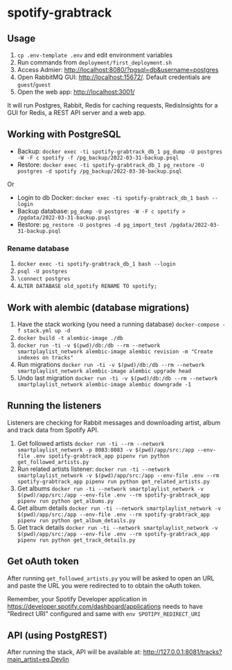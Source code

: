 # spotify-grabtrack

## Usage

1. `cp .env-template .env` and edit environment variables
1. Run commands from `deployment/first_deployment.sh`
1. Access Admier: <http://localhost:8080/?pgsql=db&username=postgres>
1. Open RabbitMQ GUI: <http://localhost:15672/>. Default credentials are `guest`/`guest`
1. Open the web app: <http://localhost:3001/>

It will run Postgres, Rabbit, Redis for caching requests, RedisInsights for a GUI for Redis, a REST API server and a web app.

## Working with PostgreSQL

* Backup: `docker exec -ti spotify-grabtrack_db_1 pg_dump -U postgres -W -F c spotify -f /pg_backup/2022-03-31-backup.psql`
* Restore: `docker exec -ti spotify-grabtrack_db_1 pg_restore -U postgres -d spotify /pg_backup/2022-03-30-backup.psql`

Or

* Login to db Docker: `docker exec -ti spotify-grabtrack_db_1 bash --login`
* Backup database: `pg_dump -U postgres -W -F c spotify > /pgdata/2022-03-31-backup.psql`
* Restore: `pg_restore -U postgres -d pg_import_test /pgdata/2022-03-31-backup.psql`

### Rename database

1. `docker exec -ti spotify-grabtrack_db_1 bash --login`
1. `psql -U postgres`
1. `\connect postgres`
1. `ALTER DATABASE old_spotify RENAME TO spotify;`

## Work with alembic (database migrations)

1. Have the stack working (you need a running database) `docker-compose -f stack.yml up -d`
1. `docker build -t alembic-image ./db`
1. `docker run -ti -v $(pwd)/db:/db --rm --network smartplaylist_network alembic-image alembic revision -m "Create indexes on tracks"`
1. Run migrations `docker run -ti -v $(pwd)/db:/db --rm --network smartplaylist_network alembic-image alembic upgrade head`
1. Undo last migration `docker run -ti -v $(pwd)/db:/db --rm --network smartplaylist_network alembic-image alembic downgrade -1`

## Running the listeners

Listeners are checking for Rabbit messages and downloading artist, album and track data from Spotify API.

1. Get followed artists `docker run -ti --rm --network smartplaylist_network -p 8083:8083 -v $(pwd)/app/src:/app --env-file .env spotify-grabtrack_app pipenv run python get_followed_artists.py`
1. Run related artists listener: `docker run -ti --network smartplaylist_network -v $(pwd)/app/src:/app --env-file .env --rm spotify-grabtrack_app pipenv run python get_related_artists.py`
1. Get albums `docker run -ti --network smartplaylist_network -v $(pwd)/app/src:/app --env-file .env --rm spotify-grabtrack_app pipenv run python get_albums.py`
1. Get album details `docker run -ti --network smartplaylist_network -v $(pwd)/app/src:/app --env-file .env --rm spotify-grabtrack_app pipenv run python get_album_details.py`
1. Get track details `docker run -ti --network smartplaylist_network -v $(pwd)/app/src:/app --env-file .env --rm spotify-grabtrack_app pipenv run python get_track_details.py`

## Get oAuth token

After running `get_followed_artists.py` you will be asked to open an URL and paste the URL you were redirected to to obtain the oAuth token.

Remember, your Spotify Developer application in <https://developer.spotify.com/dashboard/applications> needs to have "Redirect URI" configured and same with `env SPOTIPY_REDIRECT_URI`

## API (using PostgREST)

After running the stack, API will be available at: <http://127.0.0.1:8081/tracks?main_artist=eq.Devlin>
